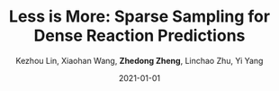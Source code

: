 ---
title: "Less is More: Sparse Sampling for Dense Reaction Predictions"
collection: publications
permalink: /publication/2021-01-01-Less-is-More-Sparse-Sampling-for-Dense-Reaction-Predictions
date: 2021-01-01
doi: 
venue: 'CVPRW'
paperurl: 'https://zdzheng.xyz/files/CVPRW2021_EEV.pdf'
code: 'https://github.com/HenryLittle/EEV-Challenge-2021'
author: 'Kezhou Lin,  Xiaohan Wang,  <strong>Zhedong Zheng</strong>,  Linchao Zhu,  Yi Yang'
citation: ' Kezhou Lin,  Xiaohan Wang,  Zhedong Zheng,  Linchao Zhu,  Yi Yang, &quot;Less is More: Sparse Sampling for Dense Reaction Predictions.&quot; CVPRW, 2021.'
pub_year: '2021'
bib: >
    ```bib
    @inproceedings{lin2021more,
    author = "Lin, Kezhou and Wang, Xiaohan and Zheng, Zhedong and Zhu, Linchao and Yang, Yi",
    title = "Less is More: Sparse Sampling for Dense Reaction Predictions",
    year = "2021",
    booktitle = "CVPRW",
    url = "https://zdzheng.xyz/files/CVPRW2021\_EEV.pdf",
    code = "https://github.com/HenryLittle/EEV-Challenge-2021"
    }
    ```

---